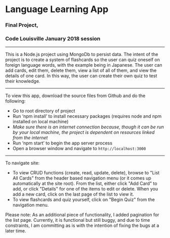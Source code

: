 # Language Learning App

### Final Project,
### Code Louisville January 2018 session

---

This is a Node.js project using MongoDb to persist data.  The intent of the project is to create a system of flashcards so the user can quiz oneself on foreign language words, with the example being in Japanese.  The user can add cards, edit them, delete them, view a list of all of them, and view the details of one card.  In this way, the user can create their own quiz to test their knowledge.

---

To view this app, download the source files from Github and do the following:

* Go to root directory of project
* Run ‘npm install’ to install necessary packages (requires node and npm installed on local machine)
* _Make sure there is an internet connection because, though it can be run by your local machine, the project is dependent on resources linked from the internet_
* Run ‘npm start’ to begin the app server process
* Open a browser window and navigate to `http://localhost:3000`

---

To navigate site:

* To view CRUD functions (create, read, update, delete), browse to "List All Cards" from the header based navigation menu (or it comes up automatically at the site root). From the list, either click "Add Card" to add, or click "Details" for one of the items to edit or delete.  When you add a new card, click on the last page of the list to view it.
* To view flashcards and quiz yourself, click on "Begin Quiz" from the navigation menu.

Please note: As an additional piece of functionality, I added pagination for the list page.  Currently, it is functional but still buggy, and due to time constraints, I am committing as is with the intention of fixing the bugs at a later time.